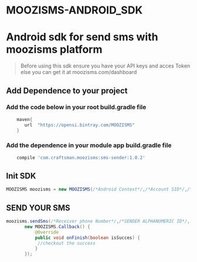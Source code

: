 # MOOZISMS-ANDROID_SDK
# Android sdk for send sms with moozisms platform

>Before using this sdk ensure you have your API keys and acces Token else you can get it at moozisms.com/dashboard

## Add Dependence to your project

### Add the code below in your root build.gradle file
```gradle   
    maven{
       url  "https://opensi.bintray.com/MOOZISMS"
    }
 ```
	
### Add the dependence in your module app build.gradle file
```gradle 
    compile 'com.craftsman.moozisms:sms-sender:1.0.2'
 ```

## Init SDK
 ```java
MOOZISMS moozisms = new MOOZISMS(/*Android Context*/,/*Account SID*/,/*Your Auth Token*/);
```

## SEND YOUR SMS
 ```java
moozisms.sendSms(/*Receiver phone Number*/,/*SENDER ALPHANUMERIC ID*/, /*Message Content*/
		new MOOZISMS.Callback() {
            @Override
            public void onFinish(boolean isSucces) {
             //checkout the success
            }
        });
 ```
